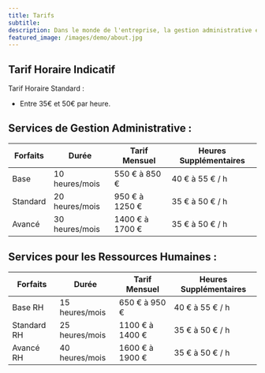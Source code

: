 ```yaml
---
title: Tarifs
subtitle: 
description: Dans le monde de l'entreprise, la gestion administrative est souvent un défi majeur. Cependant, elle est cruciale pour assurer le bon fonctionnement quotidien de toute organisation. Si vous vous trouvez dépassé par la paperasse et les tâches administratives, je suis là pour vous aider. 
featured_image: /images/demo/about.jpg
---
```



## Tarif Horaire Indicatif

⁠Tarif Horaire Standard :
 * Entre 35€ et 50€ par heure.

## Services de Gestion Administrative :

| ⁠Forfaits  | Durée | Tarif Mensuel    | Heures Supplémentaires|
|-----------|-----------------|------------------|-----------------------|
| Base      | 10 heures/mois      | 550 € à 850 €    | 40 € à 55 € / h       |
| ⁠Standard  | 20 heures/mois  | 950 € à 1250 €   | 35 € à 50 € / h       |
| ⁠Avancé    | 30 heures/mois    | 1400 € à 1700 €  | 35 € à 50 € / h       |

## Services pour les Ressources Humaines :

| ⁠Forfaits | Durée | Tarif Mensuel   | Heures Supplémentaires|
|----------|--------------------|-----------------|-----------------------|
| Base RH     | 15 heures/mois  | 650 € à 950 €   | 40 € à 55 € / h       |
| ⁠Standard RH | 25 heures/mois  | 1100 € à 1400 € | 35 € à 50 € / h       |
| ⁠Avancé RH   | 40 heures/mois  | 1600 € à 1900 € | 35 € à 50 € / h       |
